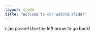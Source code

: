 ```yaml
---
layout: slide
title: "Welcome to our second slide!"
---
```

ciao poveri!
Use the left arrow to go back!
